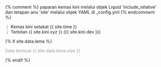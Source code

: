 {% comment %}
paparan kemas kini melalui objek Liquid 'include_relative'
dan tetapan anu 'site' melalui objek YAML di _config.yml
{% endcomment %}

&#8942; Kemas kini setakat {{ site.time }}  
&#8942; Terbitan {{ site.kini.xyz }} ({{ site.kini.dev }})

{% if site.data.lema %}
<!--cubaan objek Liquid memuat kandungan daripada fail YAML
yang tersimpan di _data/daftar.yml -->
<p style="color:#999999;">Data termuat {{ site.data.lema.size }}</p>
{% endif %}

